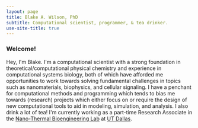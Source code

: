 ```yaml
---
layout: page
title: Blake A. Wilson, PhD
subtitle: Computational scientist, programmer, & tea drinker.
use-site-title: true
---
```

### Welcome!
Hey, I'm Blake. I'm a computational scientist with a strong foundation in theoretical/computational physical chemistry and experience in computational systems biology, both of which have afforded me opportunities to work towards solving fundamental challenges in topics such as nanomaterials, biophysics, and cellular signaling. I have a penchant for computational methods and programming which tends to bias me towards (research) projects which either focus on or require the design of new computational tools to aid in modeling, simulation, and analysis. I also drink a lot of tea! I'm currently working as a part-time Research Associate in the [Nano-Thermal Bioengineering Lab](https://openwetware.org/wiki/Qin) at [UT Dallas](https://www.utdallas.edu/).

